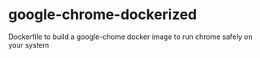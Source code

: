 # google-chrome-dockerized
Dockerfile to build a google-chome docker image to run chrome safely on your system
